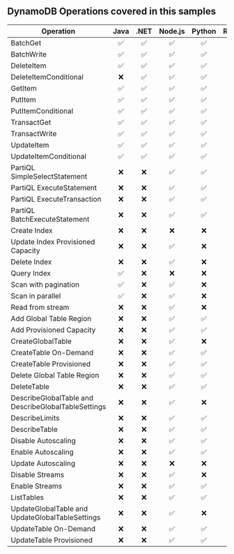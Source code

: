 ## DynamoDB Operations covered in this samples

| Operation                                           | Java | .NET | Node.js | Python | Rust | Go  |
| --------------------------------------------------- | :--: | :--: | :-----: | :----: | :--: | :-: |
| BatchGet                                            |  ✅  |  ✅  |   ✅    |   ✅   |  ✅  | ✅  |
| BatchWrite                                          |  ✅  |  ✅  |   ✅    |   ✅   |  ✅  | ✅  |
| DeleteItem                                          |  ✅  |  ✅  |   ✅    |   ✅   |  ✅  | ✅  |
| DeleteItemConditional                               |  ❌  |  ✅  |   ✅    |   ✅   |  ❌  | ✅  |
| GetItem                                             |  ✅  |  ✅  |   ✅    |   ✅   |  ✅  | ✅  |
| PutItem                                             |  ✅  |  ✅  |   ✅    |   ✅   |  ✅  | ✅  |
| PutItemConditional                                  |  ✅  |  ✅  |   ✅    |   ✅   |  ✅  | ✅  |
| TransactGet                                         |  ✅  |  ✅  |   ✅    |   ✅   |  ✅  | ✅  |
| TransactWrite                                       |  ✅  |  ✅  |   ✅    |   ✅   |  ✅  | ✅  |
| UpdateItem                                          |  ✅  |  ✅  |   ✅    |   ✅   |  ✅  | ✅  |
| UpdateItemConditional                               |  ✅  |  ✅  |   ✅    |   ✅   |  ✅  | ✅  |
| PartiQL SimpleSelectStatement                       |  ❌  |  ❌  |   ✅    |   ✅   |  ❌  | ❌  |
| PartiQL ExecuteStatement                            |  ❌  |  ❌  |   ✅    |   ✅   |  ❌  | ❌  |
| PartiQL ExecuteTransaction                          |  ❌  |  ❌  |   ✅    |   ✅   |  ❌  | ❌  |
| PartiQL BatchExecuteStatement                       |  ❌  |  ❌  |   ✅    |   ✅   |  ❌  | ❌  |
| Create Index                                        |  ❌  |  ❌  |   ❌    |   ❌   |  ✅  | ❌  |
| Update Index Provisioned Capacity                   |  ❌  |  ❌  |   ✅    |   ❌   |  ❌  | ❌  |
| Delete Index                                        |  ❌  |  ❌  |   ✅    |   ❌   |  ✅  | ❌  |
| Query Index                                         |  ✅  |  ❌  |   ❌    |   ❌   |  ✅  | ❌  |
| Scan with pagination                                |  ✅  |  ❌  |   ✅    |   ❌   |  ✅  | ❌  |
| Scan in parallel                                    |  ✅  |  ❌  |   ✅    |   ❌   |  ✅  | ❌  |
| Read from stream                                    |  ❌  |  ❌  |   ✅    |   ❌   |  ❌  | ❌  |
| Add Global Table Region                             |  ❌  |  ❌  |   ✅    |   ✅   |  ❌  | ✅  |
| Add Provisioned Capacity                            |  ❌  |  ❌  |   ✅    |   ✅   |  ❌  | ✅  |
| CreateGlobalTable                                   |  ❌  |  ❌  |   ✅    |   ❌   |  ❌  | ✅  |
| CreateTable On-Demand                               |  ❌  |  ❌  |   ✅    |   ✅   |  ✅  | ✅  |
| CreateTable Provisioned                             |  ❌  |  ❌  |   ✅    |   ✅   |  ❌  | ✅  |
| Delete Global Table Region                          |  ❌  |  ❌  |   ✅    |   ✅   |  ❌  | ✅  |
| DeleteTable                                         |  ❌  |  ❌  |   ✅    |   ✅   |  ❌  | ✅  |
| DescribeGlobalTable and DescribeGlobalTableSettings |  ❌  |  ❌  |   ✅    |   ❌   |  ❌  | ✅  |
| DescribeLimits                                      |  ❌  |  ❌  |   ✅    |   ✅   |  ❌  | ✅  |
| DescribeTable                                       |  ❌  |  ❌  |   ✅    |   ✅   |  ✅  | ✅  |
| Disable Autoscaling                                 |  ❌  |  ❌  |   ✅    |   ✅   |  ❌  | ✅  |
| Enable Autoscaling                                  |  ❌  |  ❌  |   ✅    |   ✅   |  ❌  | ✅  |
| Update Autoscaling                                  |  ❌  |  ❌  |   ❌    |   ❌   |  ❌  | ✅  |
| Disable Streams                                     |  ❌  |  ❌  |   ✅    |   ❌   |  ✅  | ✅  |
| Enable Streams                                      |  ❌  |  ❌  |   ✅    |   ✅   |  ✅  | ✅  |
| ListTables                                          |  ❌  |  ❌  |   ✅    |   ✅   |  ✅  | ✅  |
| UpdateGlobalTable and UpdateGlobalTableSettings     |  ❌  |  ❌  |   ✅    |   ❌   |  ❌  | ✅  |
| UpdateTable On-Demand                               |  ❌  |  ❌  |   ✅    |   ✅   |  ❌  | ✅  |
| UpdateTable Provisioned                             |  ❌  |  ❌  |   ✅    |   ✅   |  ❌  | ✅  |
